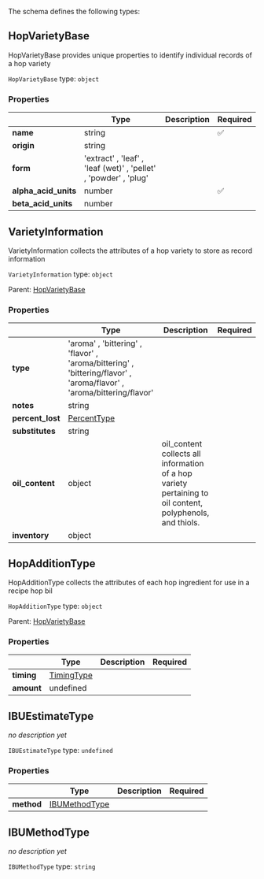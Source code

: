 The schema defines the following types:

## HopVarietyBase

HopVarietyBase provides unique properties to identify individual records of a hop variety

`HopVarietyBase` type: `object`

### Properties

|                      | Type                                                             | Description | Required           |
| -------------------- | ---------------------------------------------------------------- | ----------- | ------------------ |
| **name**             | string                                                           |             | :white_check_mark: |
| **origin**           | string                                                           |             |                    |
| **form**             | 'extract' , 'leaf' , 'leaf (wet)' , 'pellet' , 'powder' , 'plug' |             |                    |
| **alpha_acid_units** | number                                                           |             | :white_check_mark: |
| **beta_acid_units**  | number                                                           |             |                    |

## VarietyInformation

VarietyInformation collects the attributes of a hop variety to store as record information

`VarietyInformation` type: `object`

Parent: [HopVarietyBase](#hopvarietybase)

### Properties

|                  | Type                                                                                                                  | Description                                                                                               | Required |
| ---------------- | --------------------------------------------------------------------------------------------------------------------- | --------------------------------------------------------------------------------------------------------- | -------- |
| **type**         | 'aroma' , 'bittering' , 'flavor' , 'aroma/bittering' , 'bittering/flavor' , 'aroma/flavor' , 'aroma/bittering/flavor' |                                                                                                           |          |
| **notes**        | string                                                                                                                |                                                                                                           |          |
| **percent_lost** | [PercentType](measureable_units.json.md#percenttype)                                                                  |                                                                                                           |          |
| **substitutes**  | string                                                                                                                |                                                                                                           |          |
| **oil_content**  | object                                                                                                                | oil_content collects all information of a hop variety pertaining to oil content, polyphenols, and thiols. |          |
| **inventory**    | object                                                                                                                |                                                                                                           |          |

## HopAdditionType

HopAdditionType collects the attributes of each hop ingredient for use in a recipe hop bil

`HopAdditionType` type: `object`

Parent: [HopVarietyBase](#hopvarietybase)

### Properties

|            | Type                                    | Description | Required |
| ---------- | --------------------------------------- | ----------- | -------- |
| **timing** | [TimingType](timing.json.md#timingtype) |             |          |
| **amount** | undefined                               |             |          |

## IBUEstimateType

_no description yet_

`IBUEstimateType` type: `undefined`

### Properties

|            | Type                            | Description | Required |
| ---------- | ------------------------------- | ----------- | -------- |
| **method** | [IBUMethodType](#ibumethodtype) |             |          |

## IBUMethodType

_no description yet_

`IBUMethodType` type: `string`
